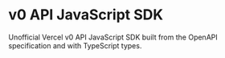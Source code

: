 # v0 API JavaScript SDK

Unofficial Vercel v0 API JavaScript SDK built from the OpenAPI specification and with TypeScript types.
